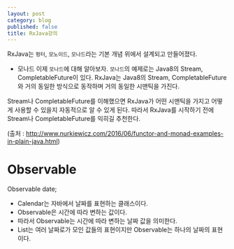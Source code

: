 ```yaml
---
layout: post
category: blog
published: false
title: RxJava강의
---
```

RxJava는 `펑터`, `모노이드`, `모나드`라는 기본 개념 위에서 설계되고 만들어졌다.

* 모나드
이제 `모나드`에 대해 알아보자.
`모나드`의 예제로는 Java8의 Stream, CompletableFuture이 있다.
RxJava는 Java8의 Stream, CompletableFuture와 거의 동일한 방식으로 동작하며 거의 동일한 시맨틱을 가진다.

Stream나 CompletableFuture를 이해했으면 RxJava가 어떤 시맨틱을 가지고 어떻게 사용할 수 있을지 자동적으로 알 수 있게 된다. 따라서 RxJava를 시작하기 전에 Stream나 CompletableFuture를 익히길 추천한다.

(출처 : http://www.nurkiewicz.com/2016/06/functor-and-monad-examples-in-plain-java.html)

# Observable
Observable<Calendar> date;
  * Calendar는 자바에서 날짜를 표현하는 클래스이다.
  * Observable은 시간에 따라 변하는 값이다.
  * 따라서 Observable<Calendar>는 시간에 따라 변하는 날짜 값을 의미한다.
  * List<Calendar>는 여러 날짜로가 모인 값들의 표현이지만
  Observable<Calendar>는 하나의 날짜의 표현이다.
